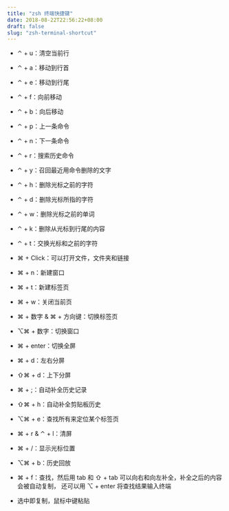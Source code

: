 ```yaml
---
title: "zsh 终端快捷键"
date: 2018-08-22T22:56:22+08:00
draft: false
slug: "zsh-terminal-shortcut"
---
```


* ⌃ + u：清空当前行
* ⌃ + a：移动到行首
* ⌃ + e：移动到行尾
* ⌃ + f：向前移动
* ⌃ + b：向后移动
* ⌃ + p：上一条命令
* ⌃ + n：下一条命令
* ⌃ + r：搜索历史命令
* ⌃ + y：召回最近用命令删除的文字
* ⌃ + h：删除光标之前的字符
* ⌃ + d：删除光标所指的字符
* ⌃ + w：删除光标之前的单词
* ⌃ + k：删除从光标到行尾的内容
* ⌃ + t：交换光标和之前的字符

* ⌘ + Click：可以打开文件，文件夹和链接
* ⌘ + n：新建窗口
* ⌘ + t：新建标签页
* ⌘ + w：关闭当前页
* ⌘ + 数字 & ⌘ + 方向键：切换标签页
* ⌥⌘ + 数字：切换窗口
* ⌘ + enter：切换全屏
* ⌘ + d：左右分屏
* ⇧⌘ + d：上下分屏
* ⌘ + ;：自动补全历史记录
* ⇧⌘ + h：自动补全剪贴板历史
* ⌥⌘ + e：查找所有来定位某个标签页
* ⌘ + r & ⌃ + l：清屏
* ⌘ + /：显示光标位置
* ⌥⌘ + b：历史回放
* ⌘ + f：查找，然后用 tab 和 ⇧ + tab 可以向右和向左补全，补全之后的内容会被自动复制， 还可以用 ⌥ + enter 将查找结果输入终端
* 选中即复制，鼠标中键粘贴